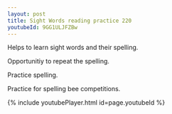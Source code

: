 ```yaml
---
layout: post
title: Sight Words reading practice 220
youtubeId: 9GG1ULJFZBw
---
```

 
 
Helps to learn sight words and their spelling.

Opportunitiy to repeat the spelling. 

Practice spelling. 
 
Practice for spelling bee competitions. 
 
{% include youtubePlayer.html id=page.youtubeId %}
 
 
